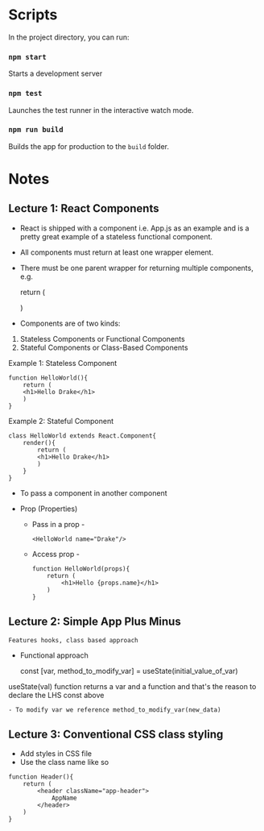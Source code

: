 #  Scripts

In the project directory, you can run:

### `npm start`

Starts a development server

### `npm test`

Launches the test runner in the interactive watch mode.

### `npm run build`

Builds the app for production to the `build` folder.

#   Notes

##  Lecture 1: React Components

- React is shipped with a component i.e. App.js as an example and is a pretty great example of a stateless functional component.

- All components must return at least one wrapper element.

- There must be one parent wrapper for returning multiple components, e.g.

    return (
        <div>
            <div></div>
            <div></div>
        </div>
    )

- Components are of two kinds:
1. Stateless Components or Functional Components
2. Stateful Components or Class-Based Components

Example 1: Stateless Component

    function HelloWorld(){
        return (
        <h1>Hello Drake</h1>
        )
    }

Example 2: Stateful Component

    class HelloWorld extends React.Component{
        render(){
            return (
            <h1>Hello Drake</h1>
            )
        }
    }

- To pass a component in another component

    <div>
      <HelloWorld/>
    </div>

- Prop (Properties)
 
    - Pass in a prop - 

        ```
        <HelloWorld name="Drake"/>
        ```

    - Access prop -

        ```
        function HelloWorld(props){
            return (
                <h1>Hello {props.name}</h1>
            )
        }
        ```

##  Lecture 2: Simple App Plus Minus 

`Features hooks, class based approach`

- Functional approach

    const [var, method_to_modify_var] = useState(initial_value_of_var)

useState(val) function returns a var and a function and that's the reason to declare the LHS const above

    - To modify var we reference method_to_modify_var(new_data)

##  Lecture 3: Conventional CSS class styling

- Add styles in CSS file
- Use the class name like so
```
function Header(){
    return (
        <header className="app-header">
            AppName
        </header>
    )
}
```



